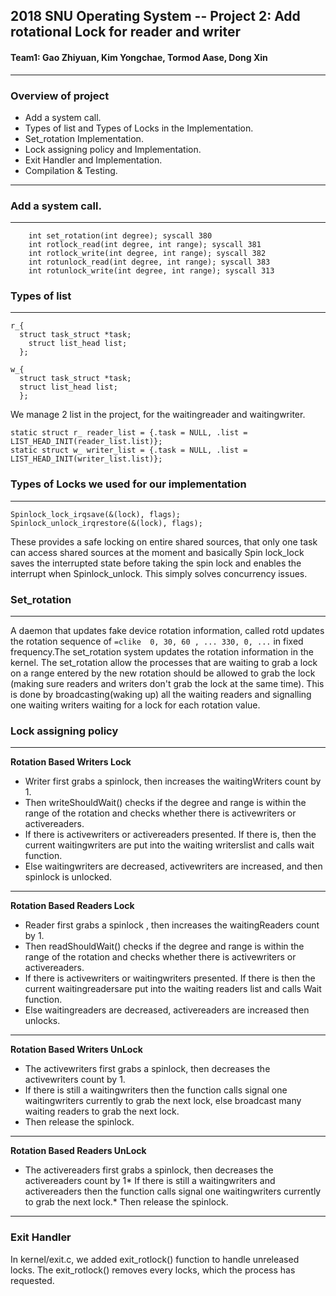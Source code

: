 ## 2018 SNU Operating System -- Project 2: Add rotational Lock for reader and writer

#### Team1: Gao Zhiyuan, Kim Yongchae, Tormod Aase, Dong Xin
---
### Overview of project
* Add a system call.
* Types of list and Types of Locks in the Implementation.
* Set_rotation Implementation.
* Lock assigning policy and Implementation.
* Exit Handler and Implementation.
* Compilation & Testing.
---
### Add a system call.
---
```=clike
    int set_rotation(int degree); syscall 380
    int rotlock_read(int degree, int range); syscall 381
    int rotlock_write(int degree, int range); syscall 382
    int rotunlock_read(int degree, int range); syscall 383
    int rotunlock_write(int degree, int range); syscall 313
```
### Types of list
---
```=clikestruct 
r_{  
  struct task_struct *task;  
    struct list_head list;  
  };
```
```=clikestruct 
w_{  
  struct task_struct *task;  
  struct list_head list;  
  };
```
We manage 2 list in the project, for the waitingreader and waitingwriter.
```=clike  
static struct r_ reader_list = {.task = NULL, .list = LIST_HEAD_INIT(reader_list.list)};    
static struct w_ writer_list = {.task = NULL, .list = LIST_HEAD_INIT(writer_list.list)};
```
### Types of Locks we used for our implementation
---
```=clike
Spinlock_lock_irqsave(&(lock), flags);
Spinlock_unlock_irqrestore(&(lock), flags);
```
These provides a safe locking on entire shared sources, that only one task can access shared sources at the moment and basically Spin lock_lock saves the interrupted state before taking the spin lock and enables the interrupt when Spinlock_unlock. This simply solves concurrency issues.

### Set_rotation
---
A daemon that updates fake device rotation information, called rotd updates the rotation sequence of ```=clike  0, 30, 60 , ... 330, 0, ...``` in fixed frequency.The set_rotation system updates the rotation information in the kernel. The set_rotation allow the processes that are waiting to grab a lock on a range entered by the new rotation should be allowed to grab the lock (making sure readers and writers don't grab the lock at the same time). This is done by broadcasting(waking up) all the waiting readers and signalling one waiting writers waiting for a lock for each rotation value.

### Lock assigning policy
---
**Rotation Based Writers Lock**
* Writer first grabs a spinlock, then increases the waitingWriters count by 1.
* Then writeShouldWait() checks if the degree and range is within the range of the rotation and checks whether there is activewriters or activereaders.
* If there is activewriters or activereaders presented. If there is, then the current waitingwriters are put into the waiting writerslist and calls wait function.
* Else waitingwriters are decreased, activewriters are increased, and then spinlock is unlocked.
---
**Rotation Based Readers Lock**
* Reader first grabs a spinlock , then increases the waitingReaders count by 1.
* Then readShouldWait() checks if the degree and range is within the range of the rotation and checks whether there is activewriters or activereaders.
* If there is activewriters or waitingwriters presented. If there is then the current waitingreadersare put into the waiting readers list and calls Wait function.
* Else waitingreaders are decreased, activereaders are increased then unlocks.
---
**Rotation Based Writers UnLock**
* The activewriters first grabs a spinlock, then decreases the activewriters count by 1.
* If there is still a waitingwriters then the function calls signal one waitingwriters currently to grab the next lock, else broadcast many waiting readers to grab the next lock.
* Then release the spinlock.
---
**Rotation Based Readers UnLock**
* The activereaders first grabs a spinlock, then decreases the activereaders count by 1* If there is still a waitingwriters and activereaders then the function calls signal one waitingwriters currently to grab the next lock.* Then release the spinlock.
---
### Exit Handler
In kernel/exit.c, we added exit_rotlock() function to handle unreleased locks. The exit_rotlock() removes every locks, which the process has requested.

